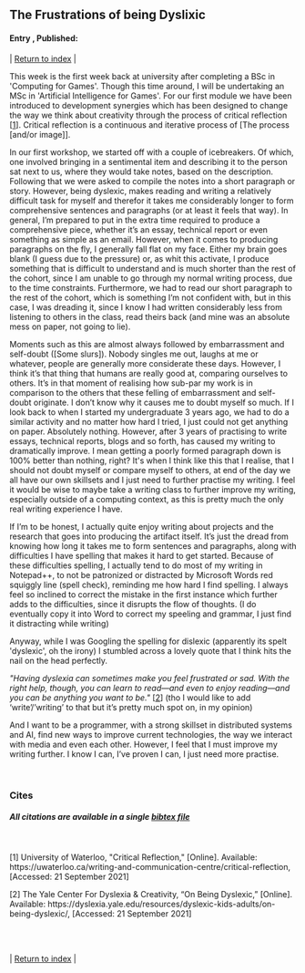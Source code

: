 ## The Frustrations of being Dyslixic
#### Entry <span id="index"></span>, Published: <span id="published"></span>

<span class="priv_entry" style="display: inline;"></span>
| 
[Return to index](../)
| 
<span class="next_entry" style="display: inline;"></span>

This week is the first week back at university after completing a BSc in 'Computing for Games'. Though this time around, I will be undertaking an MSc in 'Artificial Intelligence for Games'. For our first module we have been introduced to development synergies which has been designed to change the way we think about creativity through the process of critical reflection [[1](#c1)]. Critical reflection is a continuous and iterative process of [The process [and/or image]].

In our first workshop, we started off with a couple of icebreakers. Of which, one involved bringing in a sentimental item and describing it to the person sat next to us, where they would take notes, based on the description. Following that we were asked to compile the notes into a short paragraph or story. However, being dyslexic, makes reading and writing a relatively difficult task for myself and therefor it takes me considerably longer to form comprehensive sentences and paragraphs (or at least it feels that way). In general, I’m prepared to put in the extra time required to produce a comprehensive piece, whether it’s an essay, technical report or even something as simple as an email. However, when it comes to producing paragraphs on the fly, I generally fall flat on my face. Either my brain goes blank (I guess due to the pressure) or, as whit this activate, I produce something that is difficult to understand and is much shorter than the rest of the cohort, since I am unable to go through my normal writing process, due to the time constraints. Furthermore, we had to read our short paragraph to the rest of the cohort, which is something I’m not confident with, but in this case, I was dreading it, since I know I had written considerably less from listening to others in the class, read theirs back (and mine was an absolute mess on paper, not going to lie). 

Moments such as this are almost always followed by embarrassment and self-doubt ([Some slurs]). Nobody singles me out, laughs at me or whatever, people are generally more considerate these days. However, I think it’s that thing that humans are really good at, comparing ourselves to others. It’s in that moment of realising how sub-par my work is in comparison to the others that these felling of embarrassment and self-doubt originate. I don’t know why it causes me to doubt myself so much. If I look back to when I started my undergraduate 3 years ago, we had to do a similar activity and no matter how hard I tried, I just could not get anything on paper. Absolutely nothing. However, after 3 years of practising to write essays, technical reports, blogs and so forth, has caused my writing to dramatically improve. I mean getting a poorly formed paragraph down is 100% better than nothing, right? It's when I think like this that I realise, that I should not doubt myself or compare myself to others, at end of the day we all have our own skillsets and I just need to further practise my writing. I feel it would be wise to maybe take a writing class to further improve my writing, especially outside of a computing context, as this is pretty much the only real writing experience I have. 

If I’m to be honest, I actually quite enjoy writing about projects and the research that goes into producing the artifact itself. It’s just the dread from knowing how long it takes me to form sentences and paragraphs, along with difficulties I have spelling that makes it hard to get started. Because of these difficulties spelling, I actually tend to do most of my writing in Notepad++, to not be patronized or distracted by Microsoft Words red squiggly line (spell check), reminding me how hard I find spelling. I always feel so inclined to correct the mistake in the first instance which further adds to the difficulties, since it disrupts the flow of thoughts. (I do eventually copy it into Word to correct my speeling and grammar, I just find it distracting while writing)

Anyway, while I was Googling the spelling for dislexic (apparently its spelt 'dyslexic', oh the irony) I stumbled across a lovely quote that I think hits the nail on the head perfectly.

*"Having dyslexia can sometimes make you feel frustrated or sad. With the right help, though, you can learn to read—and even to enjoy reading—and you can be anything you want to be."* [[2](#c2)]
(tho I would like to add ‘write’/’writing’ to that but it’s pretty much spot on, in my opinion) 

And I want to be a programmer, with a strong skillset in distributed systems and AI, find new ways to improve current technologies, the way we interact with media and even each other. However, I feel that I must improve my writing further. I know I can, I’ve proven I can, I just need more practise.

<br />

### Cites
##### All citations are available in a single [bibtex file](../references.bib)

<br />

<p id="c1">
[1] University of Waterloo, "Critical Reflection," [Online]. Available: https://uwaterloo.ca/writing-and-communication-centre/critical-reflection, [Accessed: 21 September 2021]
</p>
<p id="c2">
[2] The Yale Center For Dyslexia & Creativity, “On Being Dyslexic,” [Online]. Available: https://dyslexia.yale.edu/resources/dyslexic-kids-adults/on-being-dyslexic/, [Accessed: 21 September 2021] 
</p>

<br />
<br />

<span class="priv_entry" style="display: inline;"></span>
| 
[Return to index](../)
| 
<span class="next_entry" style="display: inline;"></span>

<script>
// Store the entry id and published values in a JS script, to make life easier with updateing links.
entry_id  = 0
published = "21-09-2021" 
week = 1

document.getElementById("index").innerHTML = entry_id
document.getElementById("published").innerHTML   = `${published} (Week: ${week})`


next_page = "journal_"+ (entry_id + 1)
priv_page = "journal_"+ (entry_id - 1)

next_links = document.getElementsByClassName("next_entry")
priv_links = document.getElementsByClassName("priv_entry")

// atempt to fetch the next page. 
// if we get an ok responce display the next links, 
// otherwise we have most likely reaced the end.
fetch('./'+next_page+'.html')
    .then (
        responce => {
        if ( responce.ok ) 
            for ( let i in next_links )
                next_links[i].innerHTML = '<a href="./'+next_page+'">Next ></a>'
        }
    )

// only display the priv page link if we have gone past the first page.
// theres no need to fetch the prv page, since we know the min id is 0
if (entry_id > 0)
    for ( let i in priv_links )
        priv_links[i].innerHTML = '<a href="./'+priv_page+'">< Priv</a>'


</script>